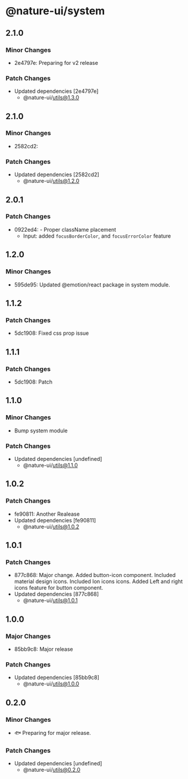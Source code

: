 # @nature-ui/system

## 2.1.0

### Minor Changes

- 2e4797e: Preparing for v2 release

### Patch Changes

- Updated dependencies [2e4797e]
  - @nature-ui/utils@1.3.0

## 2.1.0

### Minor Changes

- 2582cd2:

### Patch Changes

- Updated dependencies [2582cd2]
  - @nature-ui/utils@1.2.0

## 2.0.1

### Patch Changes

- 0922ed4: - Proper className placement
  - Input: added `focusBorderColor`, and `focusErrorColor` feature

## 1.2.0

### Minor Changes

- 595de95: Updated @emotion/react package in system module.

## 1.1.2

### Patch Changes

- 5dc1908: Fixed css prop issue

## 1.1.1

### Patch Changes

- 5dc1908: Patch

## 1.1.0

### Minor Changes

- Bump system module

### Patch Changes

- Updated dependencies [undefined]
  - @nature-ui/utils@1.1.0

## 1.0.2

### Patch Changes

- fe90811: Another Realease
- Updated dependencies [fe90811]
  - @nature-ui/utils@1.0.2

## 1.0.1

### Patch Changes

- 877c868: Major change. Added button-icon component. Included material design
  icons. Included Ion icons icons. Added Left and right icons feature for button
  component.
- Updated dependencies [877c868]
  - @nature-ui/utils@1.0.1

## 1.0.0

### Major Changes

- 85bb9c8: Major release

### Patch Changes

- Updated dependencies [85bb9c8]
  - @nature-ui/utils@1.0.0

## 0.2.0

### Minor Changes

- 🐟 Preparing for major release.

### Patch Changes

- Updated dependencies [undefined]
  - @nature-ui/utils@0.2.0
